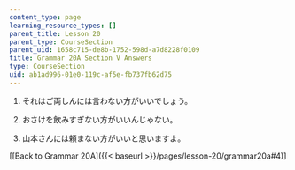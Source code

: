 ```yaml
---
content_type: page
learning_resource_types: []
parent_title: Lesson 20
parent_type: CourseSection
parent_uid: 1658c715-de8b-1752-598d-a7d8228f0109
title: Grammar 20A Section V Answers
type: CourseSection
uid: ab1ad996-01e0-119c-af5e-fb737fb62d75
---
```


1.  それはご両しんには言わない方がいいでしょう。  
    
2.  おさけを飲みすぎない方がいいんじゃない。  
    
3.  山本さんには頼まない方がいいと思いますよ。  
    

\[[Back to Grammar 20A]({{< baseurl >}}/pages/lesson-20/grammar20a#4)\]